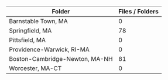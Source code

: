 | Folder                         |   Files / Folders |
|--------------------------------|-------------------|
| Barnstable Town, MA            |                 0 |
| Springfield, MA                |                78 |
| Pittsfield, MA                 |                 0 |
| Providence-Warwick, RI-MA      |                 0 |
| Boston-Cambridge-Newton, MA-NH |                81 |
| Worcester, MA-CT               |                 0 |